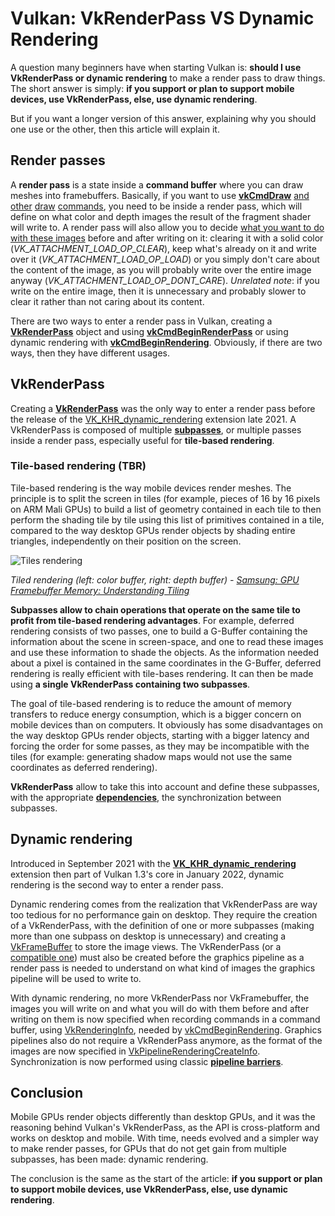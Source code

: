 # Vulkan: VkRenderPass VS Dynamic Rendering

A question many beginners have when starting Vulkan is: **should I use VkRenderPass or dynamic rendering** to make a render pass to draw things. The short answer is simply: **if you support or plan to support mobile devices, use VkRenderPass, else, use dynamic rendering**.

But if you want a longer version of this answer, explaining why you should one use or the other, then this article will explain it.

## Render passes
A **render pass** is a state inside a **command buffer** where you can draw meshes into framebuffers. Basically, if you want to use [**vkCmdDraw**](https://registry.khronos.org/vulkan/specs/1.3-extensions/man/html/vkCmdDraw.html) [and](https://registry.khronos.org/vulkan/specs/1.3-extensions/man/html/vkCmdDrawIndexed.html) [other](https://registry.khronos.org/vulkan/specs/1.3-extensions/man/html/vkCmdDrawIndirect.html) [draw](https://registry.khronos.org/vulkan/specs/1.3-extensions/man/html/vkCmdDrawIndexedIndirect.html) [commands](https://registry.khronos.org/vulkan/specs/1.3-extensions/man/html/vkCmdDrawIndexedIndirectCount.html), you need to be inside a render pass, which will define on what color and depth images the result of the fragment shader will write to. A render pass will also allow you to decide [what you want to do with these images](https://registry.khronos.org/vulkan/specs/1.3-extensions/man/html/VkAttachmentLoadOp.html) before and after writing on it: clearing it with a solid color (*VK_ATTACHMENT_LOAD_OP_CLEAR*), keep what's already on it and write over it (*VK_ATTACHMENT_LOAD_OP_LOAD*) or you simply don't care about the content of the image, as you will probably write over the entire image anyway (*VK_ATTACHMENT_LOAD_OP_DONT_CARE*). *Unrelated note*: if you write on the entire image, then it is unnecessary and probably slower to clear it rather than not caring about its content.

There are two ways to enter a render pass in Vulkan, creating a [**VkRenderPass**](https://registry.khronos.org/vulkan/specs/1.3-extensions/man/html/VkRenderPass.html) object and using [**vkCmdBeginRenderPass**](https://registry.khronos.org/vulkan/specs/1.3-extensions/man/html/vkCmdBeginRenderPass.html) or using dynamic rendering with [**vkCmdBeginRendering**](https://registry.khronos.org/vulkan/specs/1.3-extensions/man/html/vkCmdBeginRendering.html). Obviously, if there are two ways, then they have different usages.

## VkRenderPass
Creating a [**VkRenderPass**](https://registry.khronos.org/vulkan/specs/1.3-extensions/man/html/VkRenderPass.html) was the only way to enter a render pass before the release of the [VK_KHR_dynamic_rendering](https://registry.khronos.org/vulkan/specs/1.3-extensions/man/html/VK_KHR_dynamic_rendering.html) extension late 2021. A VkRenderPass is composed of multiple [**subpasses**](https://registry.khronos.org/vulkan/specs/1.3-extensions/man/html/VkSubpassDescription.html), or multiple passes inside a render pass, especially useful for **tile-based rendering**.

### Tile-based rendering (TBR)
Tile-based rendering is the way mobile devices render meshes. The principle is to split the screen in tiles (for example, pieces of 16 by 16 pixels on ARM Mali GPUs) to build a list of geometry contained in each tile to then perform the shading tile by tile using this list of primitives contained in a tile, compared to the way desktop GPUs render objects by shading entire triangles, independently on their position on the screen.

![Tiles rendering](https://developer.samsung.com/sd2_images/game/tech_GPUFramebuffer_14.gif)

*Tiled rendering (left: color buffer, right: depth buffer) - [Samsung: GPU Framebuffer Memory: Understanding Tiling](https://developer.samsung.com/galaxy-gamedev/resources/articles/gpu-framebuffer.html)*

**Subpasses allow to chain operations that operate on the same tile to profit from tile-based rendering advantages**. For example, deferred rendering consists of two passes, one to build a G-Buffer containing the information about the scene in screen-space, and one to read these images and use these information to shade the objects. As the information needed about a pixel is contained in the same coordinates in the G-Buffer, deferred rendering is really efficient with tile-bases rendering. It can then be made using **a single VkRenderPass containing two subpasses**.

The goal of tile-based rendering is to reduce the amount of memory transfers to reduce energy consumption, which is a bigger concern on mobile devices than on computers. It obviously has some disadvantages on the way desktop GPUs render objects, starting with a bigger latency and forcing the order for some passes, as they may be incompatible with the tiles (for example: generating shadow maps would not use the same coordinates as deferred rendering).

**VkRenderPass** allow to take this into account and define these subpasses, with the appropriate [**dependencies**](https://registry.khronos.org/vulkan/specs/1.3-extensions/man/html/VkSubpassDependency.html), the synchronization between subpasses.

## Dynamic rendering
Introduced in September 2021 with the [**VK_KHR_dynamic_rendering**](https://registry.khronos.org/vulkan/specs/1.3-extensions/man/html/VK_KHR_dynamic_rendering.html) extension then part of Vulkan 1.3's core in January 2022, dynamic rendering is the second way to enter a render pass.

Dynamic rendering comes from the realization that VkRenderPass are way too tedious for no performance gain on desktop. They require the creation of a VkRenderPass, with the definition of one or more subpasses (making more than one subpass on desktop is unnecessary) and creating a [VkFrameBuffer](https://registry.khronos.org/vulkan/specs/1.3-extensions/man/html/VkFramebuffer.html) to store the image views. The VkRenderPass (or a [compatible one](https://registry.khronos.org/vulkan/specs/1.3-extensions/html/chap8.html#renderpass-compatibility)) must also be created before the graphics pipeline as a render pass is needed to understand on what kind of images the graphics pipeline will be used to write to.

With dynamic rendering, no more VkRenderPass nor VkFramebuffer, the images you will write on and what you will do with them before and after writing on them is now specified when recording commands in a command buffer, using [VkRenderingInfo](https://registry.khronos.org/vulkan/specs/1.3-extensions/man/html/VkRenderingInfo.html), needed by [vkCmdBeginRendering](https://registry.khronos.org/vulkan/specs/1.3-extensions/man/html/vkCmdBeginRendering.html). Graphics pipelines also do not require a VkRenderPass anymore, as the format of the images are now specified in [VkPipelineRenderingCreateInfo](https://registry.khronos.org/vulkan/specs/1.3-extensions/man/html/VkPipelineRenderingCreateInfo.html). Synchronization is now performed using classic [**pipeline barriers**](VkPipelineRenderingCreateInfo).

## Conclusion
Mobile GPUs render objects differently than desktop GPUs, and it was the reasoning behind Vulkan's VkRenderPass, as the API is cross-platform and works on desktop and mobile. With time, needs evolved and a simpler way to make render passes, for GPUs that do not get gain from multiple subpasses, has been made: dynamic rendering.

The conclusion is the same as the start of the article: **if you support or plan to support mobile devices, use VkRenderPass, else, use dynamic rendering**.